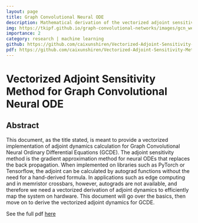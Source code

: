 ```yaml
---
layout: page
title: Graph Convolutional Neural ODE
description: Mathematical derivation of the vectorized adjoint sensitivity method for GCNODE.
img: https://tkipf.github.io/graph-convolutional-networks/images/gcn_web.png
importance: 2
category: research | machine learning
github: https://github.com/caixunshiren/Vectorized-Adjoint-Sensitivity-Method-for-Graph-Convolutional-Neural-ODE
pdf: https://github.com/caixunshiren/Vectorized-Adjoint-Sensitivity-Method-for-Graph-Convolutional-Neural-ODE/blob/main/Vectorized_Adjoint_Sensitivity_Method_for_Graph_Convolutional_Neural_Ordinary_Differential_Equations_V_2.pdf
---
```


# Vectorized Adjoint Sensitivity Method for Graph Convolutional Neural ODE

## Abstract

This document, as the title stated, is meant to provide a vectorized implementation of adjoint dynamics calculation for Graph Convolutional Neural Ordinary Differential Equations (GCDE). The adjoint sensitivity method is the gradient approximation method for neural ODEs that replaces the back propagation. When implemented on libraries such as PyTorch or Tensorflow, the adjoint can be calculated by autograd functions without the need for a hand-derived formula. In applications such as edge computing and in memristor crossbars, however, autograds are not available, and therefore we need a vectorized derivation of adjoint dynamics to efficiently map the system on hardware. This document will go over the basics, then move on to derive the vectorized adjoint dynamics for GCDE.


See the full pdf [here](https://github.com/caixunshiren/Vectorized-Adjoint-Sensitivity-Method-for-Graph-Convolutional-Neural-ODE/blob/main/Vectorized_Adjoint_Sensitivity_Method_for_Graph_Convolutional_Neural_Ordinary_Differential_Equations_V_2.pdf)
